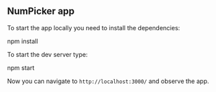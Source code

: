 ## NumPicker app

To start the app locally you need to install the dependencies:

npm install

To start the dev server type:

npm start

Now you can navigate to `http://localhost:3000/` and observe the app.
